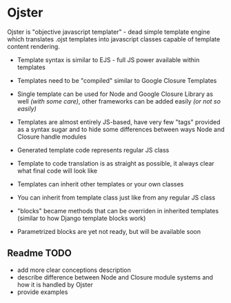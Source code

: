 # Ojster

Ojster is "objective javascript templater" - dead simple template engine which translates .ojst templates into javascript classes capable of template content rendering.

* Template syntax is similar to EJS - full JS power available within templates
* Templates need to be "compiled" similar to Google Closure Templates
* Single template can be used for Node and Google Closure Library as well _(with some care)_, other frameworks can be added easily _(or not so easily)_

* Templates are almost entirely JS-based, have very few "tags" provided as a syntax sugar and to hide some differences between ways Node and Closure handle modules
* Generated template code represents regular JS class
* Template to code translation is as straight as possible, it always clear what final code will look like

* Templates can inherit other templates or your own classes
* You can inherit from template class just like from any regular JS class
* "blocks" became methods that can be overriden in inherited templates (similar to how Django template blocks work)

* Parametrized blocks are yet not ready, but will be available soon


## Readme TODO

* add more clear conceptions description
* describe difference between Node and Closure module systems and how it is handled by Ojster
* provide examples
